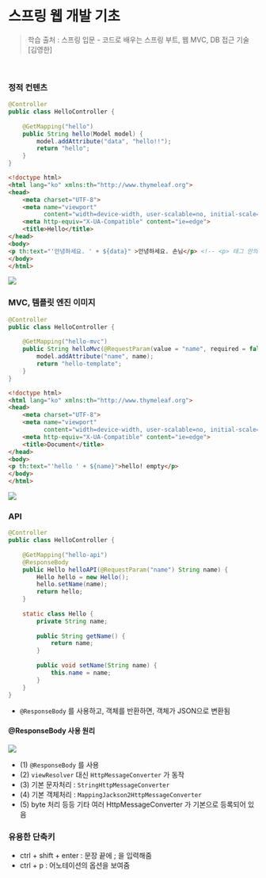 # 스프링 웹 개발 기초

> 학습 출처 : 스프링 입문 - 코드로 배우는 스프링 부트, 웹 MVC, DB 접근 기술 [김영한]

<br>

### 정적 컨텐츠

```java
@Controller
public class HelloController {
    
    @GetMapping("hello")
    public String hello(Model model) {
        model.addAttribute("data", "hello!!");
        return "hello";
    }
}
```

```html
<!doctype html>
<html lang="ko" xmlns:th="http://www.thymeleaf.org">
<head>
    <meta charset="UTF-8">
    <meta name="viewport"
          content="width=device-width, user-scalable=no, initial-scale=1.0, maximum-scale=1.0, minimum-scale=1.0">
    <meta http-equiv="X-UA-Compatible" content="ie=edge">
    <title>Hello</title>
</head>
<body>
<p th:text="'안녕하세요. ' + ${data}" >안녕하세요. 손님</p> <!-- <p> 태그 안의 텍스트는 생략 가능, 판별용 -->
</body>
</html>
```

<img src="https://velog.velcdn.com/images/gene028/post/33fb1460-1ad8-41ba-8e8e-b96e15816aee/image.png">

### MVC, 템플릿 엔진 이미지

```java
@Controller
public class HelloController {
    
    @GetMapping("hello-mvc")
    public String helloMvc(@RequestParam(value = "name", required = false) String name, Model model) {
        model.addAttribute("name", name);
        return "hello-template";
    }
}
```

```html
<!doctype html>
<html lang="ko" xmlns:th="http://www.thymeleaf.org">
<head>
    <meta charset="UTF-8">
    <meta name="viewport"
          content="width=device-width, user-scalable=no, initial-scale=1.0, maximum-scale=1.0, minimum-scale=1.0">
    <meta http-equiv="X-UA-Compatible" content="ie=edge">
    <title>Document</title>
</head>
<body>
<p th:text="'hello ' + ${name}">hello! empty</p>
</body>
</html>
```

<img src="https://blog.kakaocdn.net/dn/J7iI5/btruiQvjqVH/UTkr11DxkZJZ9YuiOwZN81/img.png">

### API

```java
@Controller
public class HelloController {
    
    @GetMapping("hello-api")
    @ResponseBody
    public Hello helloAPI(@RequestParam("name") String name) {
        Hello hello = new Hello();
        hello.setName(name);
        return hello;
    }
    
    static class Hello {
        private String name;
        
        public String getName() {
            return name;
        }
        
        public void setName(String name) {
            this.name = name;
        }
    }
}
```

- `@ResponseBody` 를 사용하고, 객체를 반환하면, 객체가 JSON으로 변환됨

#### @ResponseBody 사용 원리

<img src="https://blog.kakaocdn.net/dn/EzDRw/btsGJSlS2FS/MTQXKrUA0IJGOXuhQopxaK/img.png">

- (1) `@ResponseBody` 를 사용
- (2) `viewResolver` 대신 `HttpMessageConverter` 가 동작
- (3) 기본 문자처리 : `StringHttpMessageConverter`
- (4) 기본 객체처리 : `MappingJackson2HttpMessageConverter`
- (5) byte 처리 등등 기타 여러 HttpMessageConverter 가 기본으로 등록되어 있음

### 유용한 단축키

- ctrl + shift + enter : 문장 끝에 ; 을 입력해줌
- ctrl + p : 어노테이션의 옵션을 보여줌

